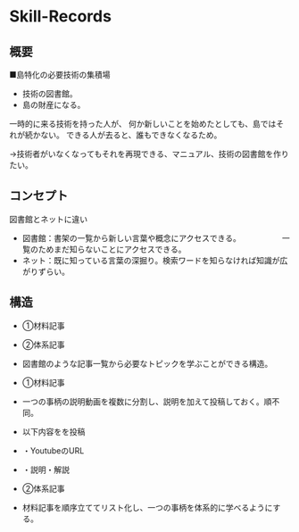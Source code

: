 # Skill-Records

## 概要
■島特化の必要技術の集積場
- 技術の図書館。
- 島の財産になる。

一時的に来る技術を持った人が、
何か新しいことを始めたとしても、島ではそれが続かない。
できる人が去ると、誰もできなくなるため。

→技術者がいなくなってもそれを再現できる、マニュアル、技術の図書館を作りたい。

## コンセプト
図書館とネットに違い
- 図書館：書架の一覧から新しい言葉や概念にアクセスできる。
　　　　　一覧のためまだ知らないことにアクセスできる。
- ネット：既に知っている言葉の深掘り。検索ワードを知らなければ知識が広がりずらい。

## 構造
- ①材料記事
- ②体系記事
- 図書館のような記事一覧から必要なトピックを学ぶことができる構造。

- ①材料記事
- 一つの事柄の説明動画を複数に分割し、説明を加えて投稿しておく。順不同。
- 以下内容をを投稿
- ・YoutubeのURL
- ・説明・解説

- ②体系記事
- 材料記事を順序立ててリスト化し、一つの事柄を体系的に学べるようにする。
